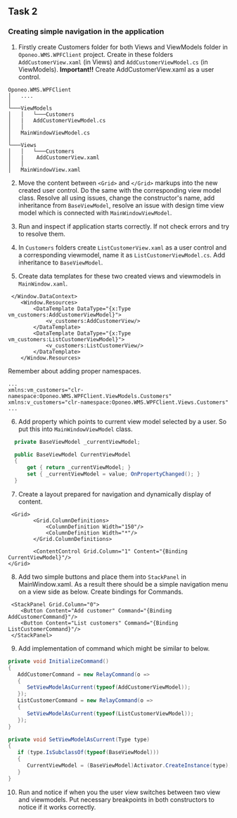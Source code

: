 ## Task 2 

### Creating simple navigation in the application

1. Firstly create Customers folder for both Views and ViewModels folder in `Oponeo.WMS.WPFClient` project. Create in these folders `AddCustomerView.xaml` (in Views) and 
`AddCustomerViewModel.cs` (in ViewModels). **Important!!** Create AddCustomerView.xaml as a user control. 

```
Oponeo.WMS.WPFClient
│   ....
│
└───ViewModels
│   │   └───Customers
│   |   AddCustomerViewModel.cs
│   │   
│   MainWindowViewModel.cs      
│   
└───Views
│   │   └───Customers
│   |    AddCustomerView.xaml
│   │   
│   MainWindowView.xaml    
```

2. Move the content between `<Grid>` and `</Grid>` markups into the new created user control. Do the same with the corresponding view model class. Resolve all using issues, change 
the constructor's name, add inheritance from `BaseViewModel`, resolve an issue with design time view model which is connected with `MainWindowViewModel`.

3. Run and inspect if application starts correctly. If not check errors and try to resolve them.

4. In `Customers` folders create `ListCustomerView.xaml` as a user control and a corresponding viewmodel, name it as `ListCustomerViewModel.cs`. Add inheritance to `BaseViewModel`.

5. Create data templates for these two created views and viewmodels in `MainWindow.xaml`. 

```
 </Window.DataContext>
    <Window.Resources>
        <DataTemplate DataType="{x:Type vm_customers:AddCustomerViewModel}">
            <v_customers:AddCustomerView/>
        </DataTemplate>
        <DataTemplate DataType="{x:Type vm_customers:ListCustomerViewModel}">
            <v_customers:ListCustomerView/>
        </DataTemplate>
    </Window.Resources>
```

Remember about adding proper namespaces.

```
...
xmlns:vm_customers="clr-namespace:Oponeo.WMS.WPFClient.ViewModels.Customers"
xmlns:v_customers="clr-namespace:Oponeo.WMS.WPFClient.Views.Customers"
...
```

6. Add property which points to current view model selected by a user. So put this into `MainWindowViewModel` class.

```cs
  private BaseViewModel _currentViewModel;

  public BaseViewModel CurrentViewModel
  {
      get { return _currentViewModel; }
      set { _currentViewModel = value; OnPropertyChanged(); }
  }
```

7. Create a layout prepared for navigation and dynamically display of content.

```
 <Grid>
        <Grid.ColumnDefinitions>
            <ColumnDefinition Width="150"/>
            <ColumnDefinition Width="*"/>
        </Grid.ColumnDefinitions>
   
        <ContentControl Grid.Column="1" Content="{Binding CurrentViewModel}"/>
</Grid>
```

8. Add two simple buttons and place them into `StackPanel` in MainWindow.xaml. As a result there should be a simple navigation menu on a view side as below. Create bindings for Commands.

```
 <StackPanel Grid.Column="0">
    <Button Content="Add customer" Command="{Binding AddCustomerCommand}"/>
    <Button Content="List customers" Command="{Binding ListCustomerCommand}"/>
 </StackPanel>      
```

9. Add implementation of command which might be similar to below.

```cs
private void InitializeCommand()
{
   AddCustomerCommand = new RelayCommand(o =>
   {
      SetViewModelAsCurrent(typeof(AddCustomerViewModel));
   });
   ListCustomerCommand = new RelayCommand(o =>
   {
      SetViewModelAsCurrent(typeof(ListCustomerViewModel));
   });
}

private void SetViewModelAsCurrent(Type type)
{
   if (type.IsSubclassOf(typeof(BaseViewModel)))
   {
      CurrentViewModel = (BaseViewModel)Activator.CreateInstance(type);
   }  
}
```

10. Run and notice if when you the user view switches between two view and viewmodels. Put necessary breakpoints in both constructors to notice if it works correctly.
